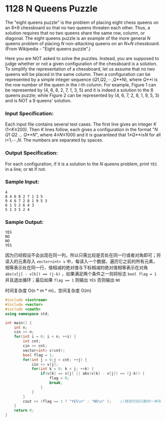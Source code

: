 # **1128** N Queens Puzzle

The "eight queens puzzle" is the problem of placing eight chess queens on an 8×8 chessboard so that no two queens threaten each other. Thus, a solution requires that no two queens share the same row, column, or diagonal. The eight queens puzzle is an example of the more general *N* queens problem of placing *N* non-attacking queens on an *N*×*N* chessboard. (From Wikipedia - "Eight queens puzzle".)

Here you are NOT asked to solve the puzzles. Instead, you are supposed to judge whether or not a given configuration of the chessboard is a solution. To simplify the representation of a chessboard, let us assume that no two queens will be placed in the same column. Then a configuration can be represented by a simple integer sequence (*Q*1,*Q*2,⋯,*Q**N*), where *Q**i* is the row number of the queen in the *i*-th column. For example, Figure 1 can be represented by (4, 6, 8, 2, 7, 1, 3, 5) and it is indeed a solution to the 8 queens puzzle; while Figure 2 can be represented by (4, 6, 7, 2, 8, 1, 9, 5, 3) and is NOT a 9 queens' solution.

### Input Specification:

Each input file contains several test cases. The first line gives an integer *K* (1<*K*≤200). Then *K* lines follow, each gives a configuration in the format "*N* *Q*1 *Q*2 ... *Q**N*", where 4≤*N*≤1000 and it is guaranteed that 1≤*Q**i*≤*N* for all *i*=1,⋯,*N*. The numbers are separated by spaces.

### Output Specification:

For each configuration, if it is a solution to the *N* queens problem, print `YES` in a line; or `NO` if not.

### Sample Input:

```in
4
8 4 6 8 2 7 1 3 5
9 4 6 7 2 8 1 9 5 3
6 1 5 2 6 4 3
5 1 3 5 2 4    
```

### Sample Output:

```out
YES
NO
NO
YES
```



因为已经假设不会出现在同一列，所以只需比较是否处在同一行或者对角即可；将读入的元素存入 `vector<int> v` 中，每读入一个数据，遍历它之前的所有元素，相等表示处在同一行，值相减的绝对值与下标相减的绝对值相等表示在对角 `abs(v[j] - v[k]) == (j-k)` ，如果满足两个条件之一则将标志 `bool flag = 1 ` 并且退出循环；最后如果 `flag == 1` 则输出 `YES` 否则输出 `NO` 

时间复杂度 O(n * m * m)，空间复杂度 O(m)

```c++
#include <iostream>
#include <vector>
#include <cmath>
using namespace std;

int main() {
	int n;
	cin >> n;
	for(int i = 0; i < n; ++i) {		
		int cnt;
		cin >> cnt;
		vector<int> v(cnt);
		bool flag = 1;
		for(int j = 0;j < cnt; ++j) {
			cin >> v[j];
			for(int k = 0; k < j; ++k) {
				if(v[k] == v[j] || abs(v[k] - v[j]) == (j-k)) {
					flag = 0;
					break;
				}
			}
		}
		cout << (flag == 1 ? "YES\n" : "NO\n" );	//精简代码行数的一种写法		
	}
	return 0;
}
```

